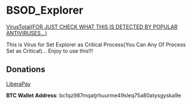 # BSOD_Explorer

[VirusTotal(FOR JUST CHECK WHAT THIS IS DETECTED BY POPULAR ANTIVIRUSES...)](https://www.virustotal.com/gui/file/9b3e9fabd7758789dce263940380480d05add76377d5beda485905569b4897d0?nocache=1)

This is Virus for Set Explorer as Critical Process(You Can Any Of Process Set as Critical)... Enjoy to use this!!!

## Donations

[LiberaPay](https://liberapay.com/RikkoMatsumatoOfficial/donate)

**BTC Wallet Address**: bc1qz987mqatjrhuurme49sleq75a80atysgyska9e
